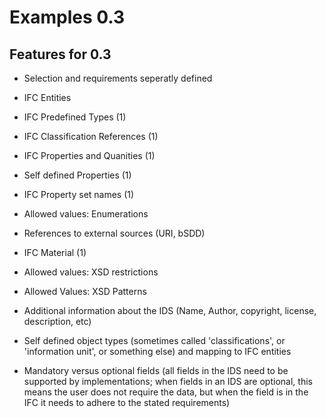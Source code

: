 
# Examples 0.3


## Features for 0.3
 
 * Selection and requirements seperatly defined
 * IFC Entities
 * IFC Predefined Types (1)
 * IFC Classification References (1)
 * IFC Properties and Quanities (1)
 * Self defined Properties (1)
 * IFC Property set names (1)
 * Allowed values: Enumerations
 * References to external sources (URI, bSDD)
 * IFC Material (1)

 * Allowed values: XSD restrictions
 * Allowed Values: XSD Patterns
 
 * Additional information about the IDS (Name, Author, copyright, license, description, etc)
 * Self defined object types (sometimes called 'classifications', or 'information unit', or something else) and mapping to IFC entities
 * Mandatory versus optional fields (all fields in the IDS need to be supported by implementations; when fields in an IDS are optional, this means the user does not require the data, but when the field is in the IFC it needs to adhere to the stated requirements)

